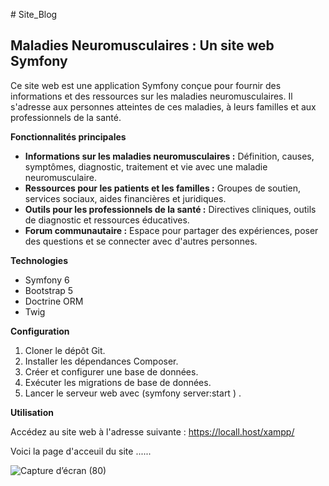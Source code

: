 #   S i t e _ B l o g 

## Maladies Neuromusculaires : Un site web Symfony

Ce site web est une application Symfony conçue pour fournir des informations et des ressources sur les maladies neuromusculaires. Il s'adresse aux personnes atteintes de ces maladies, à leurs familles et aux professionnels de la santé.

**Fonctionnalités principales**

* **Informations sur les maladies neuromusculaires :** Définition, causes, symptômes, diagnostic, traitement et vie avec une maladie neuromusculaire.
* **Ressources pour les patients et les familles :** Groupes de soutien, services sociaux, aides financières et juridiques.
* **Outils pour les professionnels de la santé :** Directives cliniques, outils de diagnostic et ressources éducatives.
* **Forum communautaire :** Espace pour partager des expériences, poser des questions et se connecter avec d'autres personnes.

**Technologies**

* Symfony 6
* Bootstrap 5
* Doctrine ORM
* Twig

**Configuration**

1. Cloner le dépôt Git.
2. Installer les dépendances Composer.
3. Créer et configurer une base de données.
4. Exécuter les migrations de base de données.
5. Lancer le serveur web avec (symfony server:start ) .

**Utilisation**

Accédez au site web à l'adresse suivante : https://locall.host/xampp/

Voici la page d'acceuil du site ......

![Capture d’écran (80)](https://github.com/siwar630/Site_Blog/assets/130316042/379b5a5d-8ea2-4f41-a040-c4ed94c7e04b)

 
 
